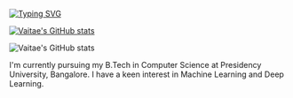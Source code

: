 [![Typing SVG](https://readme-typing-svg.demolab.com/?lines=Hi+there,+I'm+Vaishnavi)](https://git.io/typing-svg)

[![Vaitae's GitHub stats](https://github-readme-stats.vercel.app/api?username=Vaitae)](https://github.com/Vaitae/github-readme-stats)

![Vaitae's GitHub stats](https://github-readme-stats.vercel.app/api?username=Vaitae&show_icons=true)

I'm currently pursuing my B.Tech in Computer Science at Presidency University, Bangalore. I have a keen interest in Machine Learning and Deep Learning.
<!--
**Vaitae/Vaitae** is a ✨ _special_ ✨ repository because its `README.md` (this file) appears on your GitHub profile.

Here are some ideas to get you started:

- 🔭 I’m currently working on ...
- 🌱 I’m currently learning 
- 👯 I’m looking to collaborate on ...
- 🤔 I’m looking for help with ...
- 💬 Ask me about ...
- 📫 How to reach me: ...
- 😄 Pronouns: ...
- ⚡ Fun fact: ...
-->
